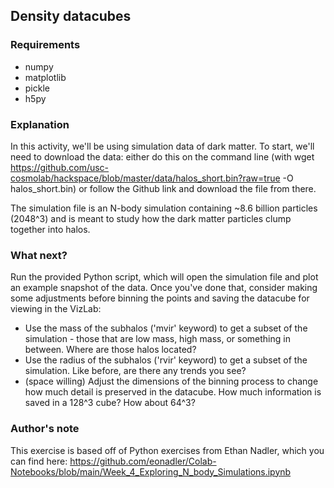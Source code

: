 ## Density datacubes

### Requirements

* numpy
* matplotlib
* pickle
* h5py

### Explanation

In this activity, we'll be using simulation data of dark matter. To start, we'll need to download the data: either do this on the command line (with wget https://github.com/usc-cosmolab/hackspace/blob/master/data/halos_short.bin?raw=true -O halos_short.bin) or follow the Github link and download the file from there. 

The simulation file is an N-body simulation containing ~8.6 billion particles (2048^3) and is meant to study how the dark matter particles clump together into halos.

### What next?

Run the provided Python script, which will open the simulation file and plot an example snapshot of the data. Once you've done that, consider making some adjustments before binning the points and saving the datacube for viewing in the VizLab: 

* Use the mass of the subhalos ('mvir' keyword) to get a subset of the simulation - those that are low mass, high mass, or something in between. Where are those halos located?
* Use the radius of the subhalos ('rvir' keyword) to get a subset of the simulation. Like before, are there any trends you see?
* (space willing) Adjust the dimensions of the binning process to change how much detail is preserved in the datacube. How much information is saved in a 128^3 cube? How about 64^3?

### Author's note

This exercise is based off of Python exercises from Ethan Nadler, which you can find here: https://github.com/eonadler/Colab-Notebooks/blob/main/Week_4_Exploring_N_body_Simulations.ipynb